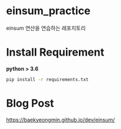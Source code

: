 # einsum_practice
 einsum 연산을 연습하는 레포지토리

# Install Requirement
**python > 3.6**

```bash
pip install -r requirements.txt
```

# Blog Post

https://baekyeongmin.github.io/dev/einsum/
